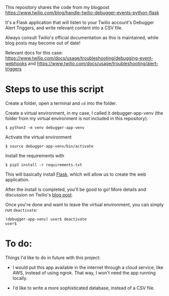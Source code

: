 This repository shares the code from my blogpost https://www.twilio.com/blog/handle-twilio-debugger-events-python-flask

It's a Flask application that will listen to your Twilio account's Debugger Alert Triggers, and write relevant content into a CSV file.

Always consult Twilio's official documentation as this is maintained, while blog posts may become out of date!

Relevant docs for this case: https://www.twilio.com/docs/usage/troubleshooting/debugging-event-webhooks and https://www.twilio.com/docs/usage/troubleshooting/alert-triggers 

# Steps to use this script

Create a folder, open a terminal and `cd` into the folder.

Create a virtual environment, in my case, I called it debugger-app-venv (the folder from my virtual environment is not included in this repository): 

```
$ python3 -m venv debugger-app-venv
```

Activate the virtual environment
```
$ source debugger-app-venv/bin/activate
```

Install the requirements with
```
$ pip3 install -r requirements.txt
```


This will basically install [Flask](https://www.palletsprojects.com/p/flask/), which will allow us to create the web application.

After the install is completed, you'll be good to go! More details and discussion on Twilio's [blog post](https://www.twilio.com/blog/handle-twilio-debugger-events-python-flask).


Once you're done and want to leave the virtual environment, you can simply run `deactivate`:

```
(debugger-app-venv) user$ deactivate 
user$ 
```


# To do:

Things I'd like to do in future with this project:
- I would put this app available in the internet through a cloud service, like AWS, instead of using ngrok. That way, I won't need the app running locally.

- I'd like to write a more sophisticated database, instead of a CSV file.